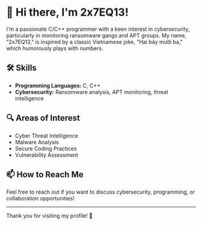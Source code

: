 # 👋 Hi there, I'm 2x7EQ13!

I'm a passionate C/C++ programmer with a keen interest in cybersecurity, particularly in monitoring ransomware gangs and APT groups.
My name, "2x7EQ13," is inspired by a classic Vietnamese joke, "Hai bảy mười ba," which humorously plays with numbers.

## 🛠️ Skills

- **Programming Languages:** C, C++
- **Cybersecurity:** Ransomware analysis, APT monitoring, threat intelligence

## 🔍 Areas of Interest

- Cyber Threat Intelligence
- Malware Analysis
- Secure Coding Practices
- Vulnerability Assessment

## 📫 How to Reach Me

Feel free to reach out if you want to discuss cybersecurity, programming, or collaboration opportunities!

---

Thank you for visiting my profile! 🚀

